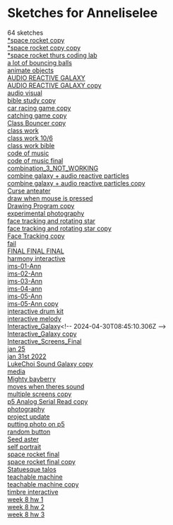 # Sketches for Anneliselee
64 sketches  
[\*space rocket copy](https://editor.p5js.org/Anneliselee/sketches/Agx9n9zpO)<!-- 2021-12-01T17:53:42.830Z -->  
[\*space rocket copy copy](https://editor.p5js.org/Anneliselee/sketches/LDUjmc-ra)<!-- 2021-12-02T02:54:14.289Z -->  
[\*space rocket thurs coding lab](https://editor.p5js.org/Anneliselee/sketches/zBndf_pms)<!-- 2021-12-06T20:11:22.651Z -->  
[a lot of bouncing balls](https://editor.p5js.org/Anneliselee/sketches/qUN5svnIm)<!-- 2021-11-15T17:38:54.236Z -->  
[animate objects](https://editor.p5js.org/Anneliselee/sketches/Z9Gnq6-yK)<!-- 2021-10-04T00:56:21.917Z -->  
[AUDIO REACTIVE GALAXY](https://editor.p5js.org/Anneliselee/sketches/tr49eonaF)<!-- 2024-04-30T04:45:22.246Z -->  
[AUDIO REACTIVE GALAXY copy](https://editor.p5js.org/Anneliselee/sketches/tPrLayxgm)<!-- 2024-04-30T07:31:04.426Z -->  
[audio visual](https://editor.p5js.org/Anneliselee/sketches/z8hM_0t5S)<!-- 2022-02-07T01:53:44.147Z -->  
[bible study copy](https://editor.p5js.org/Anneliselee/sketches/-Sv4NElYF)<!-- 2021-11-11T02:26:03.859Z -->  
[car racing game copy](https://editor.p5js.org/Anneliselee/sketches/HJh3ZMAo-)<!-- 2021-11-29T01:49:56.820Z -->  
[catching game  copy](https://editor.p5js.org/Anneliselee/sketches/hhTcQT0_Q)<!-- 2021-11-29T01:34:42.032Z -->  
[Class Bouncer copy](https://editor.p5js.org/Anneliselee/sketches/ja9Cf2kLD)<!-- 2021-12-19T06:50:49.602Z -->  
[class work](https://editor.p5js.org/Anneliselee/sketches/XDVIfn95T)<!-- 2021-10-04T00:57:02.222Z -->  
[class work 10/6](https://editor.p5js.org/Anneliselee/sketches/ytKmQX1_e)<!-- 2021-10-06T17:21:16.826Z -->  
[class work bible](https://editor.p5js.org/Anneliselee/sketches/rP5ofP4zP)<!-- 2021-11-04T03:47:59.935Z -->  
[code of music](https://editor.p5js.org/Anneliselee/sketches/xE7vOXhYB)<!-- 2022-01-24T21:43:09.263Z -->  
[code of music final](https://editor.p5js.org/Anneliselee/sketches/FtXfrRQfX)<!-- 2022-04-26T00:52:58.653Z -->  
[combination\_3\_NOT\_WORKING](https://editor.p5js.org/Anneliselee/sketches/6Y5W_ft06)<!-- 2024-04-30T08:27:21.171Z -->  
[combine galaxy + audio reactive particles](https://editor.p5js.org/Anneliselee/sketches/ZhPICG6wp)<!-- 2024-04-30T06:17:41.404Z -->  
[combine galaxy + audio reactive particles copy](https://editor.p5js.org/Anneliselee/sketches/eH3xWyf_S)<!-- 2024-04-30T05:57:56.127Z -->  
[Curse anteater](https://editor.p5js.org/Anneliselee/sketches/UsPdLuUht)<!-- 2021-10-29T16:24:25.785Z -->  
[draw when mouse is pressed](https://editor.p5js.org/Anneliselee/sketches/GyVwPcmiI)<!-- 2021-10-04T16:45:37.847Z -->  
[Drawing Program copy](https://editor.p5js.org/Anneliselee/sketches/RUMbrPt88)<!-- 2022-04-24T21:40:12.449Z -->  
[experimental photography](https://editor.p5js.org/Anneliselee/sketches/KpAy2CiDEN)<!-- 2023-02-28T15:35:42.803Z -->  
[face tracking and rotating star](https://editor.p5js.org/Anneliselee/sketches/o82OaP2pP)<!-- 2024-04-30T04:21:22.147Z -->  
[face tracking and rotating star copy](https://editor.p5js.org/Anneliselee/sketches/-eFYPRA50)<!-- 2024-04-30T06:04:18.412Z -->  
[Face Tracking copy](https://editor.p5js.org/Anneliselee/sketches/ZnbSqIwnE)<!-- 2024-04-15T20:06:51.128Z -->  
[fail](https://editor.p5js.org/Anneliselee/sketches/2dO8fNmRV)<!-- 2021-10-12T16:45:03.579Z -->  
[FINAL FINAL FINAL](https://editor.p5js.org/Anneliselee/sketches/z_5YhsKaq)<!-- 2022-05-10T04:19:46.593Z -->  
[harmony interactive](https://editor.p5js.org/Anneliselee/sketches/wjGCmR7vf)<!-- 2022-04-18T17:45:26.815Z -->  
[ims-01-Ann](https://editor.p5js.org/Anneliselee/sketches/8mZlG2q63)<!-- 2024-04-01T22:41:49.671Z -->  
[ims-02-Ann](https://editor.p5js.org/Anneliselee/sketches/veLxUJ7Pr)<!-- 2024-04-02T02:57:14.408Z -->  
[ims-03-Ann](https://editor.p5js.org/Anneliselee/sketches/YYfYXuVRy)<!-- 2024-04-08T20:28:20.963Z -->  
[ims-04-ann](https://editor.p5js.org/Anneliselee/sketches/jbAN-fULr)<!-- 2024-04-16T13:43:53.595Z -->  
[ims-05-Ann](https://editor.p5js.org/Anneliselee/sketches/0faTg5CBr)<!-- 2024-04-23T10:53:09.513Z -->  
[ims-05-Ann copy](https://editor.p5js.org/Anneliselee/sketches/VOQ6CsA8e)<!-- 2024-04-23T10:58:46.614Z -->  
[interactive drum kit](https://editor.p5js.org/Anneliselee/sketches/KYNpphRIp)<!-- 2022-02-28T19:31:01.815Z -->  
[interactive melody](https://editor.p5js.org/Anneliselee/sketches/8kc7c4MdZ)<!-- 2022-03-24T01:20:20.484Z -->  
[Interactive\_Galaxy](https://editor.p5js.org/Anneliselee/sketches/wGoASExM_)<!-- 2024-04-30T08:45:10.306Z -->  
[Interactive\_Galaxy copy](https://editor.p5js.org/Anneliselee/sketches/emrca3kkz)<!-- 2024-04-30T08:43:42.638Z -->  
[Interactive\_Screens\_Final](https://editor.p5js.org/Anneliselee/sketches/y3BSfUsrS)<!-- 2024-04-30T06:45:43.704Z -->  
[jan 25](https://editor.p5js.org/Anneliselee/sketches/_TaR7hpD4)<!-- 2023-01-25T20:08:03.415Z -->  
[jan 31st 2022](https://editor.p5js.org/Anneliselee/sketches/4ukFBsIAT)<!-- 2022-01-31T20:14:34.667Z -->  
[LukeChoi Sound Galaxy copy](https://editor.p5js.org/Anneliselee/sketches/KEBjROO89)<!-- 2024-04-29T17:19:33.551Z -->  
[media](https://editor.p5js.org/Anneliselee/sketches/epuHSyrAT)<!-- 2021-10-25T05:31:13.391Z -->  
[Mighty bayberry](https://editor.p5js.org/Anneliselee/sketches/_dwYRLIuX)<!-- 2021-11-04T03:47:48.777Z -->  
[moves when theres sound](https://editor.p5js.org/Anneliselee/sketches/_W96NYVQq)<!-- 2021-10-20T20:23:43.046Z -->  
[multiple screens copy](https://editor.p5js.org/Anneliselee/sketches/_5IYLhb7N)<!-- 2022-04-26T19:54:04.465Z -->  
[p5 Analog Serial Read copy](https://editor.p5js.org/Anneliselee/sketches/Pqac8cF1O)<!-- 2021-10-20T22:01:41.993Z -->  
[photography](https://editor.p5js.org/Anneliselee/sketches/RmmK9mAdG)<!-- 2023-03-26T03:19:04.099Z -->  
[project update](https://editor.p5js.org/Anneliselee/sketches/m3cmhIe_f)<!-- 2022-05-04T03:39:34.558Z -->  
[putting photo on p5](https://editor.p5js.org/Anneliselee/sketches/yMReWVFas)<!-- 2023-03-26T03:19:09.288Z -->  
[random button](https://editor.p5js.org/Anneliselee/sketches/BjMDHyHII)<!-- 2021-10-07T02:04:06.377Z -->  
[Seed aster](https://editor.p5js.org/Anneliselee/sketches/n5saPs1Iv)<!-- 2022-03-23T04:03:00.483Z -->  
[self portrait](https://editor.p5js.org/Anneliselee/sketches/FtrDMBLoB)<!-- 2021-09-29T16:28:57.096Z -->  
[space rocket final](https://editor.p5js.org/Anneliselee/sketches/zyZ6_tOS5)<!-- 2021-12-09T03:03:17.863Z -->  
[space rocket final copy](https://editor.p5js.org/Anneliselee/sketches/H2jolOwtI)<!-- 2021-12-12T21:30:38.884Z -->  
[Statuesque talos](https://editor.p5js.org/Anneliselee/sketches/bkNLmIdif)<!-- 2021-11-04T20:01:30.080Z -->  
[teachable machine](https://editor.p5js.org/Anneliselee/sketches/xMi2p0DbN)<!-- 2021-11-17T18:44:27.162Z -->  
[teachable machine copy](https://editor.p5js.org/Anneliselee/sketches/F_c9nfQVY)<!-- 2021-12-01T00:39:01.802Z -->  
[timbre interactive](https://editor.p5js.org/Anneliselee/sketches/pn2BHxmcX)<!-- 2022-03-31T17:11:18.495Z -->  
[week 8 hw 1](https://editor.p5js.org/Anneliselee/sketches/zaMF2peR4)<!-- 2023-03-29T14:37:37.493Z -->  
[week 8 hw 2](https://editor.p5js.org/Anneliselee/sketches/dhEtmqtWl)<!-- 2023-03-29T15:07:03.333Z -->  
[week 8 hw 3](https://editor.p5js.org/Anneliselee/sketches/XBVVjM_qx)<!-- 2023-03-30T02:41:57.521Z -->  